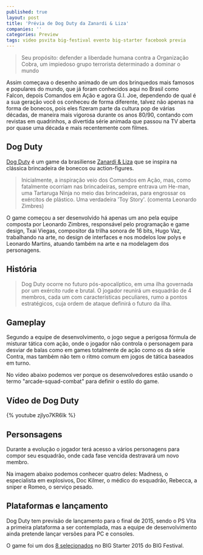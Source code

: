 ```yaml
---
published: true
layout: post
title: 'Prévia de Dog Duty da Zanardi & Liza'
companies: ''
categories: Preview
tags: video psvita big-festival evento big-starter facebook previa
---
```

> Seu propósito: defender a liberdade humana contra a Organização Cobra, um impiedoso grupo terrorista determinado a dominar o mundo

Assim começava o desenho animado de um dos brinquedos mais famosos e populares do mundo, que já foram conhecidos aqui no Brasil como Falcon, depois Comandos em Ação e agora G.I. Joe, dependendo de qual é a sua geração você os conheceu de forma diferente, talvez não apenas na forma de bonecos, pois eles fizeram parte da cultura pop de várias décadas, de maneira mais vigorosa durante os anos 80/90, contando com revistas em quadrinhos, a divertida série animada que passou na TV aberta por quase uma década e mais recentemente com filmes.
## Dog Duty
<a href="https://www.facebook.com/dogdutygame" target="_blank">Dog Duty</a>
 é um game da brasiliense <a href="http://zanardiliza.com/" target="_blank">Zanardi &amp; Liza</a>
 que se inspira na clássica brincadeira de bonecos ou action-figures.

> Inicialmente, a inspiração veio dos Comandos em Ação, mas, como fatalmente ocorriam nas brincadeiras, sempre entrava um He-man, uma Tartaruga Ninja no meio das brincadeiras, para engrossar os exércitos de plástico. Uma verdadeira 'Toy Story'. (comenta Leonardo Zimbres)

O game começou a ser desenvolvido há apenas um ano pela equipe composta por Leonardo Zimbres, responsável pelo programação e game design, Txai Viegas, compositor da trilha sonora de 16 bits, Hugo Vaz, trabalhando na arte, no design de interfaces e nos modelos low polys e Leonardo Martins, atuando também na arte e na modelagem dos personagens.


## História
> Dog Duty ocorre no futuro pós-apocalíptico, em uma ilha governada por um exército rude e brutal. O jogador reunirá um esquadrão de 4 membros, cada um com características peculiares, rumo a pontos estratégicos, cuja ordem de ataque definirá o futuro da ilha.

## Gameplay
Segundo a equipe de desenvolvimento, o jogo segue a perigosa fórmula de misturar tática com ação, onde o jogador não controla o personagem para desviar de balas como em games totalmente de ação como os da série Contra, mas também não tem o ritmo comum em jogos de tática baseados em turno.

No vídeo abaixo podemos ver porque os desenvolvedores estão usando o termo "arcade-squad-combat" para definir o estilo do game.
## Vídeo de Dog Duty
{% youtube zjlyo7KR6Ik %}
## Personsagens
Durante a evolução o jogador terá acesso a vários personagens para compor seu esquadrão, onde cada fase vencida destravará um novo membro.

Na imagem abaixo podemos conhecer quatro deles: Madness, o especialista em explosivos, Doc Kilmer, o médico do esquadrão, Rebecca, a sniper e Romeo, o serviço pesado.


## Plataformas e lançamento
Dog Duty tem previsão de lançamento para o final de 2015, sendo o PS Vita a primeira plataforma a ser contemplada, mas a equipe de desenvolvimento ainda pretende lançar versões para PC e consoles.

O game foi um dos <a href="{{ site.baseurl }}/2015/06/09/conheca-os-games-selecionados-no-big-starter/">8 selecionados</a>
 no BIG Starter 2015 do BIG Festival.